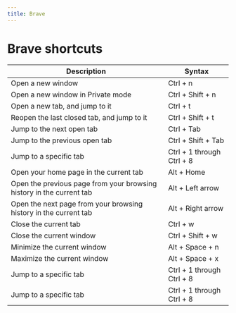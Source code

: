 ```yaml
---
title: Brave
---
```


# Brave shortcuts

| Description    | Syntax   |
|----------------|----------|
| Open a new window | Ctrl + n |
| Open a new window in Private mode | Ctrl + Shift + n |
| Open a new tab, and jump to it | Ctrl + t |
| Reopen the last closed tab, and jump to it | Ctrl + Shift + t |
| Jump to the next open tab | Ctrl + Tab |
| Jump to the previous open tab | Ctrl + Shift + Tab |
| Jump to a specific tab | Ctrl + 1 through Ctrl + 8 |
| Open your home page in the current tab | Alt + Home |
| Open the previous page from your browsing history in the current tab | Alt + Left arrow |
| Open the next page from your browsing history in the current tab | Alt + Right arrow |
| Close the current tab | Ctrl + w |
| Close the current window | Ctrl + Shift + w |
| Minimize the current window | Alt + Space + n |
| Maximize the current window | Alt + Space + x |
| Jump to a specific tab | Ctrl + 1 through Ctrl + 8 |
| Jump to a specific tab | Ctrl + 1 through Ctrl + 8 |
